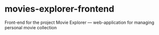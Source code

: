 # movies-explorer-frontend
Front-end for the project Movie Explorer — web-application for managing personal movie collection
